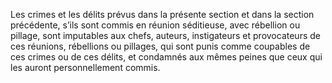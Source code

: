 Les crimes et les délits prévus dans la présente section et dans la section précédente, s’ils sont commis en réunion séditieuse, avec rébellion ou pillage, sont imputables aux chefs, auteurs, instigateurs et provocateurs de ces réunions, rébellions ou pillages, qui sont punis comme coupables de ces crimes ou de ces délits, et condamnés aux mêmes peines que ceux qui les auront personnellement commis.